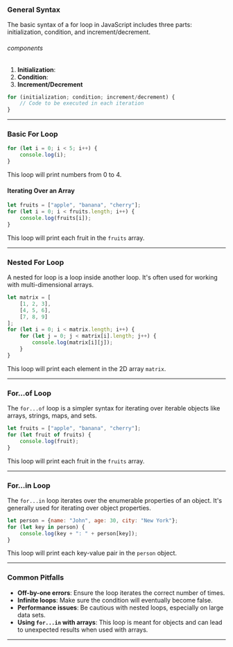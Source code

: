 ### General Syntax
The basic syntax of a for loop in JavaScript includes three parts: initialization, condition, and increment/decrement.
###### components
1. **Initialization**:
2. **Condition**:
3. **Increment/Decrement**

```javascript
for (initialization; condition; increment/decrement) {
    // Code to be executed in each iteration
}
```

---

### Basic For Loop
```javascript
for (let i = 0; i < 5; i++) {
    console.log(i);
}
```
This loop will print numbers from 0 to 4.

#### Iterating Over an Array
```javascript
let fruits = ["apple", "banana", "cherry"];
for (let i = 0; i < fruits.length; i++) {
    console.log(fruits[i]);
}
```
This loop will print each fruit in the `fruits` array.

---

### Nested For Loop
A nested for loop is a loop inside another loop. It's often used for working with multi-dimensional arrays.

```javascript
let matrix = [
    [1, 2, 3],
    [4, 5, 6],
    [7, 8, 9]
];
for (let i = 0; i < matrix.length; i++) {
    for (let j = 0; j < matrix[i].length; j++) {
        console.log(matrix[i][j]);
    }
}
```
This loop will print each element in the 2D array `matrix`.

---

### For...of Loop
The `for...of` loop is a simpler syntax for iterating over iterable objects like arrays, strings, maps, and sets.

```javascript
let fruits = ["apple", "banana", "cherry"];
for (let fruit of fruits) {
    console.log(fruit);
}
```
This loop will print each fruit in the `fruits` array.

---

### For...in Loop
The `for...in` loop iterates over the enumerable properties of an object. It's generally used for iterating over object properties.

```javascript
let person = {name: "John", age: 30, city: "New York"};
for (let key in person) {
    console.log(key + ": " + person[key]);
}
```
This loop will print each key-value pair in the `person` object.

---
### Common Pitfalls
- **Off-by-one errors**: Ensure the loop iterates the correct number of times.
- **Infinite loops**: Make sure the condition will eventually become false.
- **Performance issues**: Be cautious with nested loops, especially on large data sets.
- **Using `for...in` with arrays**: This loop is meant for objects and can lead to unexpected results when used with arrays.

---

